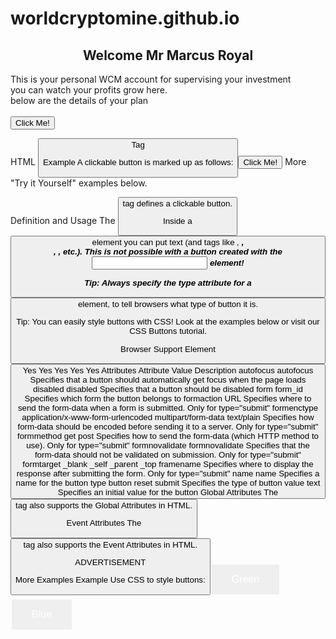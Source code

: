 # worldcryptomine.github.io



<html>
  <head>
    <meta http-equiv="CONTENT-TYPE" content="text/html; charset=UTF-8">
    <link rel="stylesheet" href="styles/style.css"/>
    <title>Welcome</title>
  </head>
  <body>
    <h2 style="text-align: center;">
      Welcome Mr Marcus Royal
    </h2>
    This is your personal WCM account for supervising your investment<br> you can watch your profits grow here.<br>
     below are the details of your plan 
</body>
</html> <br>
<br>


<html>
  <body>
	<script src="https://cdn.commoninja.com/sdk/latest/commonninja.js" defer></script>
	<div class="commonninja_component" comp-type="chart" comp-id="43eb8e57-bec6-431e-8abf-adf18ef16663"></div>
 <button type="button">Click Me!</button>

 </body>
</html>

HTML <button> Tag

Example
A clickable button is marked up as follows:

<button type="button">Click Me!</button>
More "Try it Yourself" examples below.

Definition and Usage
The <button> tag defines a clickable button.

Inside a <button> element you can put text (and tags like <i>, <strong>, <br>, <img>, etc.). This is not possible with a button created with the <input> element!

Tip: Always specify the type attribute for a <button> element, to tell browsers what type of button it is.

Tip: You can easily style buttons with CSS! Look at the examples below or visit our CSS Buttons tutorial.

Browser Support
Element					
<button>	Yes	Yes	Yes	Yes	Yes
Attributes
Attribute	Value	Description
autofocus	autofocus	Specifies that a button should automatically get focus when the page loads
disabled	disabled	Specifies that a button should be disabled
form	form_id	Specifies which form the button belongs to
formaction	URL	Specifies where to send the form-data when a form is submitted. Only for type="submit"
formenctype	application/x-www-form-urlencoded
multipart/form-data
text/plain	Specifies how form-data should be encoded before sending it to a server. Only for type="submit"
formmethod	get
post	Specifies how to send the form-data (which HTTP method to use). Only for type="submit"
formnovalidate	formnovalidate	Specifies that the form-data should not be validated on submission. Only for type="submit"
formtarget	_blank
_self
_parent
_top
framename	Specifies where to display the response after submitting the form. Only for type="submit"
name	name	Specifies a name for the button
type	button
reset
submit	Specifies the type of button
value	text	Specifies an initial value for the button
Global Attributes
The <button> tag also supports the Global Attributes in HTML.

Event Attributes
The <button> tag also supports the Event Attributes in HTML.

ADVERTISEMENT


More Examples
Example
Use CSS to style buttons:

<!DOCTYPE html>
<html>
<head>
<style>
.button {
  border: none;
  color: white;
  padding: 15px 32px;
  text-align: center;
  text-decoration: none;
  display: inline-block;
  font-size: 16px;
  margin: 4px 2px;
  cursor: pointer;
}

.button1 {background-color: #4CAF50;} /* Green */
.button2 {background-color: #008CBA;} /* Blue */
</style>
</head>
<body>

<button class="button button1">Green</button>
<button class="button button2">Blue</button>

</body>
</html>



	
  
   
  
    
  
  
    
      
    
    
     






  








	





    

    
